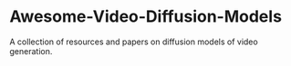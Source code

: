# Awesome-Video-Diffusion-Models
A collection of resources and papers on diffusion models of video generation.
